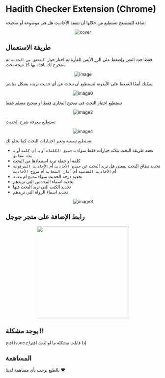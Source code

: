 # Hadith Checker Extension (Chrome)

إضافة للمتصفح تستطيع من خلالها أن تتفقد الأحاديث هل هي موضوعة أو صحيحة

<div align="center">

![cover](https://user-images.githubusercontent.com/69223584/231058081-05616aa9-81c6-4896-984d-de4b7a6522d8.png)

</div>

## طريقة الاستعمال

فقط حدد النص وإضغط على الزر الأيمن للفأرة ثم اختار خيار `التحقق من الحديث` ثم ستخرج لك نافذة بها `15` نتيجة بحث

<div align="center">

![image](https://user-images.githubusercontent.com/69223584/218287950-2363ff60-a450-429a-9cfb-c932ef32e7a8.png)

</div>

يمكنك أيضًا الضغط على الأيقونة لتستطيع أن تبحث عن أي حديث تريده بشكل مباشر

<div align="center">

![image0](https://user-images.githubusercontent.com/69223584/231255789-247ad8a1-3857-4f7d-a6e2-8c7d0d79a303.png)

</div>

تستطيع اختيار البحث في صحيح البخاري فقط أو صحيح مسلم فقط

<div align="center">

![image2](https://user-images.githubusercontent.com/69223584/218287955-4e645152-3574-43f9-b5d0-7b55a1cdcb54.png)

</div>

تستطيع معرفة شرح الحديث

<div align="center">

![image4](https://user-images.githubusercontent.com/69223584/235382277-92917392-0d9d-47af-8a3d-cced6c427a25.png)

</div>

تستطيع تصفية وتغير اختيارات البحث كما يحلو لك

- تحدد طريقة البحث بثلاثة خيارات فقط سواء بـ `جميع الكلمات` أو بـ `أي كلمة` أو بـ `بحث مطابق`
- كلمة أو جملة تريد استبعادها من البحث
- تحديد نطاق البحث بمعنى هل تريد البحث عن `جميع الأحاديث` أم `الأحاديث المرفوعة` أم `الأحاديث القدسية` أم `آثار الصحابة` أم `شروح الأحاديث`
- تحديد درجة الحديث سواء `صحيح` ام `ضعيف`
- تحديد اسماء المحدثين التي تريدهم
- تحديد الكتب التي تريد البحث فيها
- تحديد اسماء الرواة التي تريدهم

<div align="center">

![image3](https://user-images.githubusercontent.com/69223584/218287960-d156784d-0350-4dfb-a29e-7c4e321aa817.png)

</div>

## رابط الإضافة على متجر جوجل

<div align="center">

<a href="https://chrome.google.com/webstore/detail/hadith-checker/cfbllcckohbiiplkigbfllfphhakanke" target="_blank">

   <img src="https://camo.githubusercontent.com/67412515c4d8584d1ebbfd028590488eb8e6b8fe92deb2b95069c3d246f847dd/68747470733a2f2f73746f726167652e676f6f676c65617069732e636f6d2f7765622d6465762d75706c6f6164732f696d6167652f576c443877433667386b685957504a5573516365516b6858536c76312f485273394d50756661314a316835676c4e6875742e706e67" width="300px">

</a>
</div>

## يوجد مشكلة !!

افتح issue إذا قابلت مشكلة ما او لديك اقتراح

## المساهمة

بالطبع نرحب بأي مساهمة لدينا ❤
